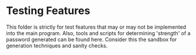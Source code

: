 # Testing Features

This folder is strictly for test features that may or may not be implemented into the main program. Also, tools and scripts for determining 'strength' of a password generated can be found here. Consider this the sandbox for generation techniques and sanity checks.